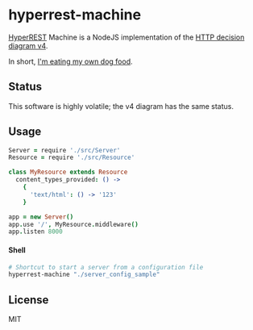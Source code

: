 # hyperrest-machine

[HyperREST](http://hyperrest.com) Machine is a NodeJS implementation
of the [HTTP decision diagram v4](https://github.com/andreineculau/http-decision-diagram/tree/master/v4).

In short, [I'm eating my own dog food](http://en.wikipedia.org/wiki/Eating_your_own_dog_food).


## Status

This software is highly volatile; the v4 diagram has the same status.


## Usage

```coffee
Server = require './src/Server'
Resource = require './src/Resource'

class MyResource extends Resource
  content_types_provided: () ->
    {
      'text/html': () -> '123'
    }

app = new Server()
app.use '/', MyResource.middleware()
app.listen 8000
```

#### Shell

```bash
# Shortcut to start a server from a configuration file
hyperrest-machine "./server_config_sample"
```


## License

MIT
